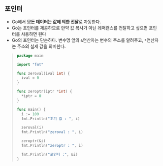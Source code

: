 ## 포인터

- Go에서 **모든 데이터는 값에 의한 전달**로 자동한다.
- Go는 포인터를 제공하므로 만약 값 복사가 아닌 레퍼런스를 전달하고 싶으면 포인터를 사용하면 된다
- Go의 포인터는 단순하다. 변수명 앞의 `&`연산자는 변수의 주소를 알려주고, `*`연산자는 주소의 실제 값을 의미한다.

> ```go
> package main
> 
> import "fmt"
> 
> func zeroval(ival int) {
>   ival = 0
> }
> 
> func zeroptr(iptr *int) {
>   *iptr = 0
> }
> 
> func main() {
>   i := 100
>   fmt.Println("초기 값 : ", i)
> 
>   zeroval(i)
>   fmt.Println("zeroval : ", i)
> 
>   zeroptr(&i)
>   fmt.Println("zeroptr : ", i)
> 
>   fmt.Println("포인터 :", &i) 
> }
> ```